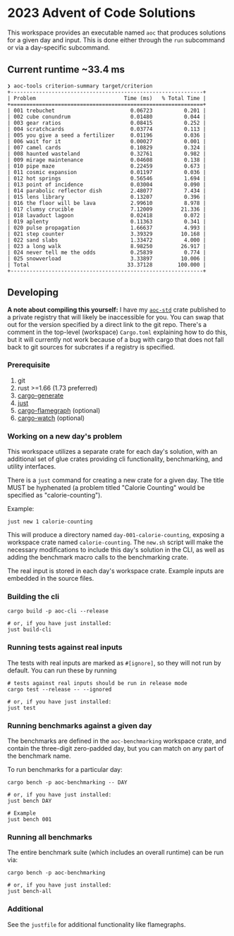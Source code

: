 # 2023 Advent of Code Solutions

This workspace provides an executable named `aoc` that produces solutions for a
given day and input. This is done either through the `run` subcommand or via a
day-specific subcommand.

## Current runtime ~33.4 ms

```
❯ aoc-tools criterion-summary target/criterion
+-------------------------------------------------------------+
| Problem                            Time (ms)   % Total Time |
+=============================================================+
| 001 trebuchet                        0.06723          0.201 |
| 002 cube conundrum                   0.01480          0.044 |
| 003 gear ratios                      0.08415          0.252 |
| 004 scratchcards                     0.03774          0.113 |
| 005 you give a seed a fertilizer     0.01196          0.036 |
| 006 wait for it                      0.00027          0.001 |
| 007 camel cards                      0.10829          0.324 |
| 008 haunted wasteland                0.32761          0.982 |
| 009 mirage maintenance               0.04608          0.138 |
| 010 pipe maze                        0.22459          0.673 |
| 011 cosmic expansion                 0.01197          0.036 |
| 012 hot springs                      0.56546          1.694 |
| 013 point of incidence               0.03004          0.090 |
| 014 parabolic reflector dish         2.48077          7.434 |
| 015 lens library                     0.13207          0.396 |
| 016 the floor will be lava           2.99610          8.978 |
| 017 clumsy crucible                  7.12009         21.336 |
| 018 lavaduct lagoon                  0.02418          0.072 |
| 019 aplenty                          0.11363          0.341 |
| 020 pulse propagation                1.66637          4.993 |
| 021 step counter                     3.39329         10.168 |
| 022 sand slabs                       1.33472          4.000 |
| 023 a long walk                      8.98250         26.917 |
| 024 never tell me the odds           0.25839          0.774 |
| 025 snowverload                      3.33897         10.006 |
| Total                               33.37128        100.000 |
+-------------------------------------------------------------+
```


## Developing

**A note about compiling this yourself:** I have my
[`aoc-std`](https://github.com/mattcl/aoc-std.git) crate published to a private
registry that will likely be inaccessible for you. You can swap that out for the
version specified by a direct link to the git repo. There's a comment in the
top-level (workspace) `Cargo.toml` explaining how to do this, but it will
currently not work because of a bug with cargo that does not fall back to git
sources for subcrates if a registry is specified.


### Prerequisite

1. git
2. rust >=1.66 (1.73 preferred)
3. [cargo-generate](https://crates.io/crates/cargo-generate)
4. [just](https://github.com/casey/just#packages)
5. [cargo-flamegraph](https://crates.io/crates/flamegraph) (optional)
5. [cargo-watch](https://crates.io/crates/cargo-watch) (optional)


### Working on a new day's problem

This workspace utilizes a separate crate for each day's solution, with an
additional set of glue crates providing cli functionality, benchmarking, and
utility interfaces.

There is a `just` command for creating a new crate for a given day. The title
MUST be hyphenated (a problem titled "Calorie Counting" would be specified as
"calorie-counting").

Example:

```
just new 1 calorie-counting
```

This will produce a directory named `day-001-calorie-counting`, exposing a
workspace crate named `calorie-counting`. The `new.sh` script will make the
necessary modifications to include this day's solution in the CLI, as well as
adding the benchmark macro calls to the benchmarking crate.

The real input is stored in each day's workspace crate. Example inputs are
embedded in the source files.


### Building the cli

```
cargo build -p aoc-cli --release

# or, if you have just installed:
just build-cli
```


### Running tests against real inputs

The tests with real inputs are marked as `#[ignore]`, so they will not run by
default. You can run these by running

```
# tests against real inputs should be run in release mode
cargo test --release -- --ignored

# or, if you have just installed:
just test
```


### Running benchmarks against a given day

The benchmarks are defined in the `aoc-benchmarking` workspace crate, and
contain the three-digit zero-padded day, but you can match on any part of the
benchmark name.

To run benchmarks for a particular day:

```
cargo bench -p aoc-benchmarking -- DAY

# or, if you have just installed:
just bench DAY

# Example
just bench 001
```


### Running all benchmarks

The entire benchmark suite (which includes an overall runtime) can be run via:

```
cargo bench -p aoc-benchmarking

# or, if you have just installed:
just bench-all
```

### Additional

See the `justfile` for additional functionality like flamegraphs.

